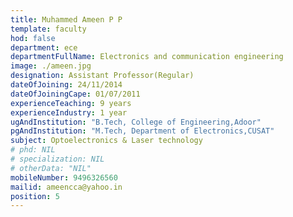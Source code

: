 ```yaml
---
title: Muhammed Ameen P P
template: faculty
hod: false
department: ece
departmentFullName: Electronics and communication engineering
image: ./ameen.jpg
designation: Assistant Professor(Regular)
dateOfJoining: 24/11/2014
dateOfJoiningCape: 01/07/2011
experienceTeaching: 9 years
experienceIndustry: 1 year
ugAndInstitution: "B.Tech, College of Engineering,Adoor"
pgAndInstitution: "M.Tech, Department of Electronics,CUSAT"
subject: Optoelectronics & Laser technology
# phd: NIL
# specialization: NIL
# otherData: "NIL"
mobileNumber: 9496326560
mailid: ameencca@yahoo.in
position: 5
---
```

